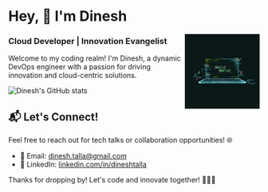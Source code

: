 # Hey, 👋 I'm Dinesh
<img width=150 src="https://github.com/mavrickdin/mavrickdin/blob/main/Image.gif" alt='Side Image' width=500 align=right />

### Cloud Developer | Innovation Evangelist

Welcome to my coding realm! I'm Dinesh, a dynamic DevOps engineer with a passion for driving innovation and cloud-centric solutions.

![Dinesh's GitHub stats](https://github-readme-stats.vercel.app/api?username=mavrickdin)


## 📬 Let's Connect!

Feel free to reach out for tech talks or collaboration opportunities! 🌐

- 📧 Email: [dinesh.talla@gmail.com](mailto:mavrick.din@gmail.com)
- 💼 LinkedIn: [linkedin.com/in/dineshtalla](https://www.linkedin.com/in/dineshtalla/)

Thanks for dropping by! Let's code and innovate together! 🚀👨‍💻

